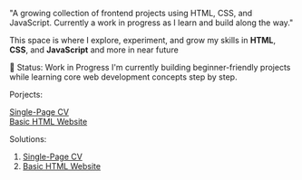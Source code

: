 "A growing collection of frontend projects using HTML, CSS, and JavaScript. Currently a work in progress as I learn and build along the way."

This space is where I explore, experiment, and grow my skills in **HTML**, **CSS**, and **JavaScript** and more in near future

🚧 Status: Work in Progress
I'm currently building beginner-friendly projects while learning core web development concepts step by step.

Porjects:
<p>
<a href="https://roadmap.sh/projects/single-page-cv">Single-Page CV </a><br>
<a href="https://roadmap.sh/projects/basic-html-website">Basic HTML Website</a><br>
</p>

Solutions:
<ol>
  <li><a href="https://github.com/19dishy/FRONTEND/tree/main/01-Single-Page%20CV">Single-Page CV </a></li>
  <li><a href="https://github.com/19dishy/FRONTEND/tree/main/02-Basic%20HTML%20Website">Basic HTML Website</a></li>
</ol>
